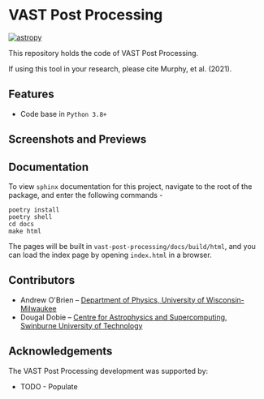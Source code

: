 # VAST Post Processing

[![astropy](http://img.shields.io/badge/powered%20by-AstroPy-orange.svg?style=flat)](http://www.astropy.org/)

This repository holds the code of VAST Post Processing.

If using this tool in your research, please cite Murphy, et al. (2021).

## Features

* Code base in `Python 3.8+`

## Screenshots and Previews

## Documentation

To view `sphinx` documentation for this project, navigate to the root of the package, and
enter the following commands - 
```
poetry install
poetry shell
cd docs
make html
```
The pages will be built in `vast-post-processing/docs/build/html`, and you can
load the index page by opening `index.html` in a browser.


## Contributors

* Andrew O'Brien – [Department of Physics, University of Wisconsin-Milwaukee](https://uwm.edu/physics/research/astronomy-gravitation-cosmology/)
* Dougal Dobie – [Centre for Astrophysics and Supercomputing, Swinburne University of Technology](https://www.swinburne.edu.au/research/our-research/access-our-research/find-a-researcher-or-supervisor/researcher-profile/?id=ddobie)

## Acknowledgements

The VAST Post Processing development was supported by:

* TODO - Populate
